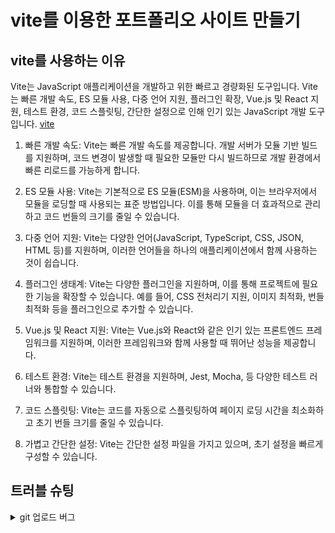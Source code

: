 # vite를 이용한 포트폴리오 사이트 만들기

## vite를 사용하는 이유
Vite는 JavaScript 애플리케이션을 개발하고 위한 빠르고 경량화된 도구입니다.
Vite는 빠른 개발 속도, ES 모듈 사용, 다중 언어 지원, 플러그인 확장, Vue.js 및 React 지원, 테스트 환경, 코드 스플릿팅, 간단한 설정으로 인해 인기 있는 JavaScript 개발 도구입니다.
[vite](https://ko.vitejs.dev/guide/)

1. 빠른 개발 속도: Vite는 빠른 개발 속도를 제공합니다. 개발 서버가 모듈 기반 빌드를 지원하며, 코드 변경이 발생할 때 필요한 모듈만 다시 빌드하므로 개발 환경에서 빠른 리로드를 가능하게 합니다.

2. ES 모듈 사용: Vite는 기본적으로 ES 모듈(ESM)을 사용하며, 이는 브라우저에서 모듈을 로딩할 때 사용되는 표준 방법입니다. 이를 통해 모듈을 더 효과적으로 관리하고 코드 번들의 크기를 줄일 수 있습니다.

3. 다중 언어 지원: Vite는 다양한 언어(JavaScript, TypeScript, CSS, JSON, HTML 등)를 지원하며, 이러한 언어들을 하나의 애플리케이션에서 함께 사용하는 것이 쉽습니다.

4. 플러그인 생태계: Vite는 다양한 플러그인을 지원하며, 이를 통해 프로젝트에 필요한 기능을 확장할 수 있습니다. 예를 들어, CSS 전처리기 지원, 이미지 최적화, 번들 최적화 등을 플러그인으로 추가할 수 있습니다.

5. Vue.js 및 React 지원: Vite는 Vue.js와 React와 같은 인기 있는 프론트엔드 프레임워크를 지원하며, 이러한 프레임워크와 함께 사용할 때 뛰어난 성능을 제공합니다.

6. 테스트 환경: Vite는 테스트 환경을 지원하며, Jest, Mocha, 등 다양한 테스트 러너와 통합할 수 있습니다.

7. 코드 스플릿팅: Vite는 코드를 자동으로 스플릿팅하여 페이지 로딩 시간을 최소화하고 초기 번들 크기를 줄일 수 있습니다.

8. 가볍고 간단한 설정: Vite는 간단한 설정 파일을 가지고 있으며, 초기 설정을 빠르게 구성할 수 있습니다.

## 트러블 슈팅
<details>
<summary>git 업로드 버그</summary>
권한으로 인한 업로드 버그 현상이 생김 > 해결
- git 업로드 설정 : 
1. The requested URL returned error: 403 Pushing to ... 에러 내용
2. git remote -v
3. git remote set-url origin https://[Your-Name]@github.com/[Your-Name][repo-name].git
    예제. git remote set-url origin h나의 ttps://L-jy16@github.com/L-jy16/vite-project.git
나의 4. git remote -v
h나의 ttps://[Your-Name]@github.com/[Your-Name][repo-name].git 나의 리스트가 뜨는지 확인
5. git push -u origin master
6. 패스워드 입력하라는창이 나오면 패스워드 입력
7. VS code 재시작하고 다시 push하기
</details>